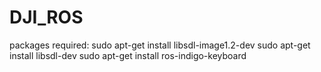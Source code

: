 # DJI_ROS


packages required:
sudo apt-get install libsdl-image1.2-dev
sudo apt-get install libsdl-dev
sudo apt-get install ros-indigo-keyboard
